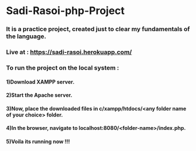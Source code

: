 # Sadi-Rasoi-php-Project

 ### It is a practice project, created just to clear my fundamentals of the language.
 ### Live at : https://sadi-rasoi.herokuapp.com/
 
 ### To run the project on the local system :
 #### 1)Download XAMPP server.
 #### 2)Start the Apache server.
 #### 3)Now, place the downloaded files in c/xampp/htdocs/\<any folder name of your choice> folder.
 #### 4)In the browser, navigate to localhost:8080/\<folder-name>/index.php.
 #### 5)Voila its running now !!!
